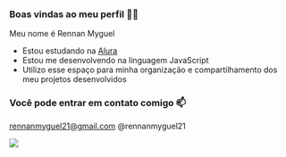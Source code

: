 ### Boas vindas ao meu perfil 💙💙

Meu nome é Rennan Myguel

- Estou estudando na [Alura](https://www.alura.com.br/)
- Estou me desenvolvendo na linguagem JavaScript
- Utilizo esse espaço para minha organização e compartilhamento dos meu projetos desenvolvidos

### Você pode entrar em contato comigo 📫

rennanmyguel21@gmail.com
@rennanmyguel21

![](https://media1.tenor.com/m/4e3Gh3RIy3sAAAAC/surprised-ryan-reynolds.gif)

